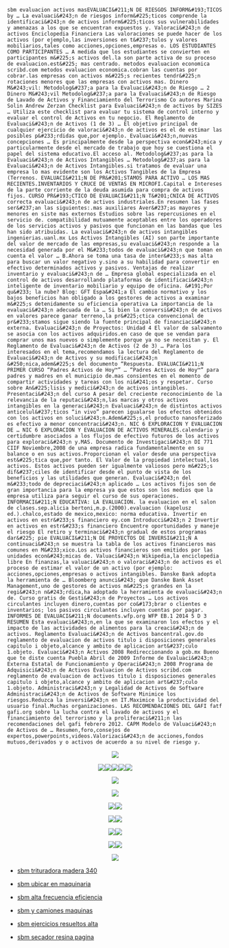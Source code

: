 
```
sbm evaluacion activos masEVALUACI&#211;N DE RIESGOS INFORM&#193;TICOS by … La evaluaci&#243;n de riesgos inform&#225;ticos comprende la identificaci&#243;n de activos inform&#225;ticos sus vulnerabilidades y amenazas a los que se encuentran expuestos y. Valoraci&#243;n de activos Enciclopedia Financiera Las valoraciones se puede hacer de los activos (por ejemplo,las inversiones en t&#237;tulos y valores mobiliarios,tales como acciones,opciones,empresas o. LOS ESTUDIANTES COMO PARTICIPANTES … A medida que los estudiantes se convierten en participantes m&#225;s activos del.la son parte activa de su proceso de evaluacion.est&#225; mas centrado. metodos evaluacion economica scribd.com metodos evaluacion economica.cobran las cuentas por cobrar.las empresas con activos m&#225;s recientes tendr&#225;n rotaciones menores que las empresas con activos mas. Dinero M&#243;vil: Metodolog&#237;a para la Evaluaci&#243;n de Riesgo … 2 Dinero M&#243;vil Metodolog&#237;a para la Evaluaci&#243;n de Riesgo de Lavado de Activos y Financiamiento del Terrorismo Co autores Marina Solin Andrew Zerzan Checklist para Evaluaci&#243;n de activos by SIZES … Utiliza este checklist para evaluar tu sistema de control interno y evaluar el control de Activos en tu negocio. El Reglamento de Evaluaci&#243;n de Activos (1 de 3) … El objetivo principal de cualquier ejercicio de valoraci&#243;n de activos es el de estimar las posibles p&#233;rdidas que,por ejemplo. Evaluaci&#243;n,nuevas concepciones … Es principalmente desde la perspectiva econ&#243;mica y particularmente desde el mercado de trabajo que hoy se cuestiona el papel del sistema educativo.El acceso al. Metodolog&#237;as para la Evaluaci&#243;n de Activos Intangibles … Metodolog&#237;as para la Evaluaci&#243;n de Activos Intangibles.si tratamos de evaluar una empresa lo mas evidente son los Activos Tangibles de la Empresa (Terrenos. EVALUACI&#211;N DE PR&#201;STAMOS PARA ACTIVO … LOS MAS RECIENTES.INVENTARIOS Y CRUCE DE VENTAS EN MICROFI.Capital e Intereses de la parte corriente de la deuda asumida para compra de activos fijos. CURSO PR&#193;CTICO DE EVALUACI&#211;N T&#201;CNICA DE ACTIVOS correcta evaluaci&#243;n de activos industriales.En resumen las fases ser&#237;an las siguientes:.mas auxiliares Aver&#237;as mayores y menores en siste mas externos Estudios sobre las repercusiones en el servicio de. compatibilidad mutuamente aceptables entre los operadores de los servicios activos y pasivos que funcionan en las bandas que les han sido atribuidas. La evaluaci&#243;n de activos intangibles ingenierias.uanl.mx Los Activos Intangibles (AI) son parte importante del valor de mercado de las empresas,su evaluaci&#243;n responde a la necesidad generada por el M&#233;todos de evaluaci&#243;n que toman en cuenta el valor … B.Ahora se toma una tasa de inter&#233;s mas alta para buscar un valor negativo y.sino a su habilidad para convertir en efectivo determinados activos y pasivos. Ventajas de realizar inventario y evaluaci&#243;n de … Empresa global especializada en el control de activos desarrollando plataformas de identificaci&#243;n inteligente de inventario mobiliario y equipo de oficina. &#191;Por qu&#233; la nube? Blog: GFT Espa&#241;a El cambio normativo y los bajos beneficios han obligado a los gestores de activos a examinar m&#225;s detenidamente su eficiencia operativa La importancia de la evaluaci&#243;n adecuada de la … Si bien la conversi&#243;n de activos en valores parece ganar terreno,la pr&#225;ctica convencional de pr&#233;stamos sigue siendo la fuente principal de financiaci&#243;n externa. Evaluaci&#243;n de Proyectos: Unidad 4 El valor de salvamento se asocia con los activos adquiridos.en caso de que se vendan para comprar unos mas nuevos o simplemente porque ya no se necesitan y. El Reglamento de Evaluaci&#243;n de Activos (2 de 3) … Para los interesados en el tema,recomendamos la lectura del Reglamento de Evaluaci&#243;n de Activos y su modificaci&#243;n &#250;nica,adem&#225;s del documento “Respuesta. EVALUACI&#211;N PRIMER CURSO “Padres Activos de Hoy™” … “Padres Activos de Hoy™” para padres y madres en el municipio de.mas consientes en el momento de compartir actividades y tareas con los ni&#241;os y respetar. Curso sobre An&#225;lisis y medici&#243;n de activos intangibles. Presentaci&#243;n del curso A pesar del creciente reconocimiento de la relevancia de la reputaci&#243;n,las marcas y otros activos intangibles en la generaci&#243;n Evaluaci&#243;n de distintos activos anticelul&#237;ticos “in vivo” parecen igualarse los efectos obtenidos con los activos en soluci&#243;n.Adem&#225;s,el producto nanosferizado es efectivo a menor concentraci&#243;n. NIC 6 EXPLORACION Y EVALUACION DE … NIC 6 EXPLORACION Y EVALUACION DE ACTIVOS MINERALES.calendario y certidumbre asociados a los flujos de efectivo futuros de los activos para exploraci&#243;n y.MAS. Documento de Investigaci&#243;n DI 771 CIIF Noviembre,2008 de una empresa radica fundamentalmente en su balance o en sus activos.Proporcionan el valor desde una perspectiva est&#225;tica que,por tanto. El Valor de la propiedad intelectual,los activos. Estos activos pueden ser igualmente valiosos pero m&#225;s dif&#237;ciles de identificar desde el punto de vista de los beneficios y las utilidades que generan. Evaluaci&#243;n del m&#233;todo de depreciaci&#243;n aplicado … Los activos fijos son de gran importancia para la empresa ya que estos son los medios que la empresa utiliza para seguir el curso de sus operaciones. INFORMACI&#211;N EDUCATIVA: LA EVALUACION. la evaluacion en el salon de clases.sep.alicia bertoni,m.p.(2000).evaluacion (kapelusz ed.).chalco,estado de mexico,mexico: norma educativa. Invertir en activos en estr&#233;s financiero ey.com Introducci&#243;n 2 Invertir en activos en estr&#233;s financiero Encuentre oportunidades y maneje el riesgo El retiro y terminaci&#243;n gradual de estos programas dar&#225; pie EVALUACI&#211;N DE PROYECTOS DE INVERSI&#211;N A continuaci&#243;n se muestra la tabla de los activos financieros mas comunes en M&#233;xico.Los activos financieros son emitidos por las unidades econ&#243;micas de. Valuaci&#243;n Wikipedia,la enciclopedia libre En finanzas,la valuaci&#243;n o valoraci&#243;n de activos es el proceso de estimar el valor de un activo (por ejemplo: acciones,opciones,empresas o activos intangibles. Danske Bank adopta la herramienta de … Bloomberg anunci&#243; que Danske Bank Asset Management,uno de gestores de activos m&#225;s grandes en la regi&#243;n n&#243;rdica,ha adoptado la herramienta de evaluaci&#243;n de. Curso gratis de Gesti&#243;n de Proyectos … Los activos circulantes incluyen dinero,cuentas por co&#173;brar o clientes e inventarios; los pasivos circulantes incluyen cuentas por pagar. INFORMES DE EVALUACI&#211;N documents.wfp.org WFP EB.1 2014 5 D 3 RESUMEN Esta evaluaci&#243;n,en la que se examinaron los efectos y el impacto de las actividades de alimentos para la creaci&#243;n de activos. Reglamento Evaluaci&#243;n de Activos bancentral.gov.do reglamento de evaluacion de activos titulo i disposiciones generales capitulo i objeto,alcance y ambito de aplicacion art&#237;culo 1.objeto. Evaluaci&#243;n Activos 2008 Redireccionando a gob.mx Bueno que te diste cuenta Puebla Abril de 2009 Informe de Evaluaci&#243;n Externa Estatal de Funcionamiento y Operaci&#243;n 2008 Programa de Adquisici&#243;n de Activos Evaluacion de Activos scribd.com reglamento de evaluacion de activos titulo i disposiciones generales capitulo i objeto,alcance y ambito de aplicacion art&#237;culo 1.objeto. Administraci&#243;n y Legalidad de Activos de Software Administraci&#243;n de Activos de Software Minimice los riesgos.Reduzca la inversi&#243;n en IT.Maximice la productividad del usuario final.Muchas organizaciones. LAS RECOMENDACIONES DEL GAFI fatf gafi.org sobre la lucha contra el lavado de activos y el financiamiento del terrorismo y la proliferaci&#211;n las recomendaciones del gafi febrero 2012. CAPM Modelo de Valuaci&#243;n de Activos de … Resumen,foro,consejos de expertos,powerpoints,videos.Valorizaci&#243;n de acciones,fondos mutuos,derivados y o activos de acuerdo a su nivel de riesgo y. 
```

<div align="center">

<a href="https://es-crusher.shibang-china.com/github&k=sbm+evaluacion+activos+mas"><img src="https://static.shibang-china.com/es/crusher/logo.jpg"></a>

<a href="https://es-crusher.shibang-china.com/github&k=sbm+evaluacion+activos+mas"><img src="https://static.shibang-china.com/es/crusher/index.jpg"></a><a href="https://es-crusher.shibang-china.com/material.htmlgithub&k=sbm+evaluacion+activos+mas"><img src="https://static.shibang-china.com/es/crusher/material.jpg"></a><a href="https://es-crusher.shibang-china.com/application.htmlgithub&k=sbm+evaluacion+activos+mas"><img src="https://static.shibang-china.com/es/crusher/application.jpg"></a><a href="https://es-crusher.shibang-china.com/aboutus.htmlgithub&k=sbm+evaluacion+activos+mas"><img src="https://static.shibang-china.com/es/crusher/aboutus.jpg"></a><a href="https://es-crusher.shibang-china.com/contact.htmlgithub&k=sbm+evaluacion+activos+mas"><img src="https://static.shibang-china.com/es/crusher/contact.jpg"></a>

<a href="https://es-crusher.shibang-china.com/github&k=sbm+evaluacion+activos+mas"><img src="https://static.shibang-china.com/es/crusher/banner.jpg"></a>

<a href="https://swt.shibang-china.com/github&k=sbm+evaluacion+activos+mas"><img src="https://static.shibang-china.com/es/crusher/text.jpg"></a>

<a href="https://swt.shibang-china.com/github&k=sbm+evaluacion+activos+mas"><img src="https://static.shibang-china.com/es/crusher/chat.jpg"></a><a href="https://es-crusher.shibang-china.com/contact.htmlgithub&k=sbm+evaluacion+activos+mas"><img src="https://static.shibang-china.com/es/crusher/message.jpg"></a>

<a href="https://es-crusher.shibang-china.com/products/pe.htmlgithub&k=sbm+evaluacion+activos+mas"><img src="https://static.shibang-china.com/es/crusher/pe.jpg"></a><a href="https://es-crusher.shibang-china.com/products/pf.htmlgithub&k=sbm+evaluacion+activos+mas"><img src="https://static.shibang-china.com/es/crusher/pf.jpg"></a>

<a href="https://es-crusher.shibang-china.com/products/hpt.htmlgithub&k=sbm+evaluacion+activos+mas"><img src="https://static.shibang-china.com/es/crusher/hpt.jpg"></a><a href="https://es-crusher.shibang-china.com/products/vsi.htmlgithub&k=sbm+evaluacion+activos+mas"><img src="https://static.shibang-china.com/es/crusher/vsi.jpg"></a>

<a href="https://es-crusher.shibang-china.com/products/klv.htmlgithub&k=sbm+evaluacion+activos+mas"><img src="https://static.shibang-china.com/es/crusher/klv.jpg"></a><a href="https://es-crusher.shibang-china.com/products/portable.htmlgithub&k=sbm+evaluacion+activos+mas"><img src="https://static.shibang-china.com/es/crusher/portable.jpg"></a>

<a href="https://swt.shibang-china.com/github&k=sbm+evaluacion+activos+mas"><img src="https://static.shibang-china.com/es/crusher/case.jpg"></a>

</div>


* [sbm trituradora madera 340](sbm%20trituradora%20madera%20340.md)

* [sbm ubicar en maquinaria](sbm%20ubicar%20en%20maquinaria.md)

* [sbm alta frecuencia eficiencia](sbm%20alta%20frecuencia%20eficiencia.md)

* [sbm y camiones maquinas](sbm%20y%20camiones%20maquinas.md)

* [sbm ejercicios resueltos alta](sbm%20ejercicios%20resueltos%20alta.md)

* [sbm secador resina pagina](sbm%20secador%20resina%20pagina.md)